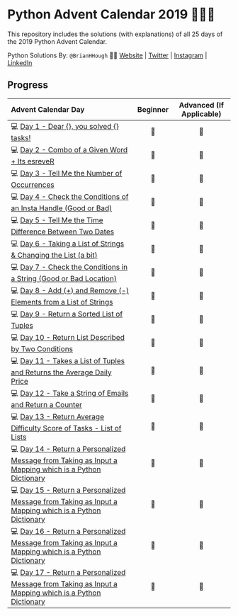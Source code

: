 # Python Advent Calendar 2019 🐍🎄🎁
This repository includes the solutions (with explanations) of all 25 days of the 2019 Python Advent Calendar.

Python Solutions By: `@BrianHHough` 👨‍💻 [Website](https://BrianHHough.com) 
| 
[Twitter](https://twitter.com/BrianHHough)
|
[Instagram](https://instagram.com/BrianHHough)
|
[LinkedIn](https://linkedin.com/in/BrianHHough)

## Progress
| Advent Calendar Day | Beginner | Advanced (If Applicable) |
|:---|:---:|:---:|
|💻 [Day 1 - Dear {}, you solved {} tasks!](https://github.com/BrianHHough/PythonAdventCalendar2019/tree/master/day-01-you-solved-x-tasks) | 🌟 | 🌟 |
|💻 [Day 2 - Combo of a Given Word + Its esreveR](https://github.com/BrianHHough/PythonAdventCalendar2019/tree/master/day-02-combination-of-word-and-its-reverse) | 🌟 | 🌟 |
|💻 [Day 3 - Tell Me the Number of Occurrences](https://github.com/BrianHHough/PythonAdventCalendar2019/tree/master/day-03-number-of-occurrences) | 🌟 | 🌟 |
|💻 [Day 4 - Check the Conditions of an Insta Handle (Good or Bad)](https://github.com/BrianHHough/PythonAdventCalendar2019/tree/master/day-04-check-conditions-in-string) | 🌟 | 🌟 |
|💻 [Day 5 - Tell Me the Time Difference Between Two Dates](https://github.com/BrianHHough/PythonAdventCalendar2019/tree/master/day-05-time-difference-between-two-dates) | 🌟 | 🌟 |
|💻 [Day 6 - Taking a List of Strings & Changing the List (a bit)](https://github.com/BrianHHough/PythonAdventCalendar2019/tree/master/day-06-changing-list-of-strings) | 🌟 | 🌟 |
|💻 [Day 7 - Check the Conditions in a String (Good or Bad Location)](https://github.com/BrianHHough/PythonAdventCalendar2019/tree/master/day-07-check-conditions-in-string-good-or-bad-destination) | 🌟 | 🌟 |
|💻 [Day 8 - Add (+) and Remove (-) Elements from a List of Strings](https://github.com/BrianHHough/PythonAdventCalendar2019/tree/master/day-08-adds-removes-elements-from-list-of-strings) | 🌟 | 🌟 |
|💻 [Day 9 - Return a Sorted List of Tuples](https://github.com/BrianHHough/PythonAdventCalendar2019/tree/master/day-09-return-sorted-list-of-tuples) | 🌟 | 🌟 |
|💻 [Day 10 - Return List Described by Two Conditions](https://github.com/BrianHHough/PythonAdventCalendar2019/tree/master/day-10-return-list-described-by-two-conditions#day-10---return-list-described-by-two-conditions) | 🌟 | 🌟 |
|💻 [Day 11 - Takes a List of Tuples and Returns the Average Daily Price](https://github.com/BrianHHough/PythonAdventCalendar2019/tree/master/day-11-list-of-tuples-daily-price-rounded) | 🌟 | 🌟 |
|💻 [Day 12 - Take a String of Emails and Return a Counter](https://github.com/BrianHHough/PythonAdventCalendar2019/tree/master/day-12-list-of-tuples-daily-price-rounded) | 🌟 | 🌟 |
|💻 [Day 13 - Return Average Difficulty Score of Tasks - List of Lists](https://github.com/BrianHHough/PythonAdventCalendar2019/tree/master/day-13-average-difficulty-score-tasks-list-of-lists) | 🌟 | 🌟 |
|💻 [Day 14 - Return a Personalized Message from Taking as Input a Mapping which is a Python Dictionary](https://github.com/BrianHHough/PythonAdventCalendar2019/tree/master/day-14-return-personalized-message-from-input-mapping) | 🌟 | 🌟 |
|💻 [Day 15 - Return a Personalized Message from Taking as Input a Mapping which is a Python Dictionary](https://github.com/BrianHHough/PythonAdventCalendar2019/tree/master/day-15-return-missing-digit-from-phone-number-of-eight-digits) | 🌟 | 🌟 |
|💻 [Day 16 - Return a Personalized Message from Taking as Input a Mapping which is a Python Dictionary](https://github.com/BrianHHough/PythonAdventCalendar2019/tree/master/day-16-return-personalized-message-from-input-mapping) | 🌟 | 🌟 |
|💻 [Day 17 - Return a Personalized Message from Taking as Input a Mapping which is a Python Dictionary](https://github.com/BrianHHough/PythonAdventCalendar2019/tree/master/day-17-take-list-emails-return-number-attempts-random) | 🌟 | 🌟 |


